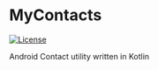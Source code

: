 # MyContacts

[![License](https://img.shields.io/badge/License-Apache%202.0-blue.svg)](https://opensource.org/licenses/Apache-2.0)

Android Contact utility written in Kotlin
